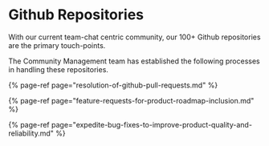# Github Repositories

With our current team-chat centric community, our 100+ Github repositories are the primary touch-points.

The Community Management team has established the following processes in handling these repositories.

{% page-ref page="resolution-of-github-pull-requests.md" %}

{% page-ref page="feature-requests-for-product-roadmap-inclusion.md" %}

{% page-ref page="expedite-bug-fixes-to-improve-product-quality-and-reliability.md" %}







